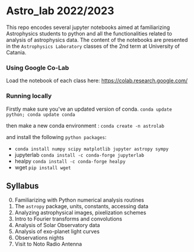 # Astro_lab 2022/2023

This repo  encodes several jupyter notebooks  aimed at familiarizing Astrophysics students to python and all the functionalities related to analysis of astrophysics data. The content of the notebooks are presented in the `Astrophysics Laboratory` classes of the 2nd term  at University of Catania.  



### Using Google Co-Lab 
Load the notebook of each class here:  https://colab.research.google.com/ 
 

### Running locally 
Firstly make sure you've an updated version of conda. 
`conda update python; conda update conda` 

then make a new conda environment : 
`conda create -n astrolab`

 and install the following  `python packages`: 
 
 - `conda install numpy scipy matplotlib jupyter astropy sympy` 
 - jupyterlab `conda install -c conda-forge jupyterlab`
 - healpy `conda install -c conda-forge healpy` 
 - wget `pip install wget` 

## Syllabus 

0. Familiarizing with Python numerical analysis routines
1. The `astropy` package, units, constants, accessing data
2. Analyzing astrophysical images, pixelization schemes 
3. Intro to Fourier transforms  and convolutions 
4. Analysis of Solar Observatory data
5. Analysis of exo-planet light curves 
6. Observations nights 
7. Visit to Noto Radio Antenna 
 
